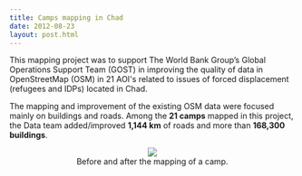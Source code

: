 ```yaml
---
title: Camps mapping in Chad
date: 2012-08-23
layout: post.html
---
```


This mapping project was to support The World Bank Group’s Global Operations Support Team (GOST) in improving the quality of data in OpenStreetMap (OSM) in 21 AOI's related to issues of forced displacement (refugees and IDPs) located in Chad.

The mapping and improvement of the existing OSM data were focused mainly on buildings and roads. Among the <b>21 camps</b> mapped in this project, the Data team added/improved <b>1,144 km</b> of roads and more than <b>168,300 buildings</b>.

<figure class="align-center">
  <div style="text-align: center">
    <img src="/assets/images/mapping_7.gif" class="center"/>
  <figcaption>Before and after the mapping of a camp.</figcaption>
</figure>

